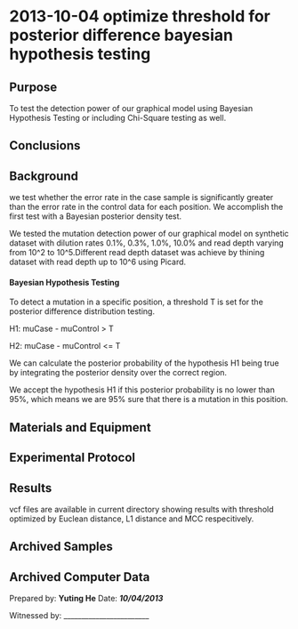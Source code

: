 2013-10-04 optimize threshold for posterior difference bayesian hypothesis testing
==============================

Purpose
------------
To test the detection power of our graphical model using Bayesian Hypothesis Testing or including Chi-Square testing as well.

Conclusions
-----------------


Background
-----------------
we test whether the error rate in the case sample is significantly greater than the error rate in the control data for each position. We accomplish the first test with a Bayesian posterior density test.

We tested the mutation detection power of our graphical model on synthetic dataset with dilution rates 0.1%, 0.3%, 1.0%, 10.0% and read depth varying from 10^2 to 10^5.Different read depth dataset was achieve by thining dataset with read depth up to 10^6 using Picard.

#### Bayesian Hypothesis Testing

To detect a mutation in a specific position, a threshold T is set for the posterior difference distribution testing.


 H1: muCase - muControl > T 
 
 H2: muCase - muControl <= T


We can calculate the posterior probability of the hypothesis H1 being true by integrating the posterior density over the correct region.

We accept the hypothesis H1 if this posterior probability is no lower than 95%, which means we are 95% sure that there is a mutation in this position.






Materials and Equipment
------------------------------


Experimental Protocol
---------------------------
Results
-----------
vcf files are available in current directory showing results with threshold optimized by Euclean distance, L1 distance and MCC respecitively.

Archived Samples
-------------------------

Archived Computer Data
------------------------------


Prepared by: ________Yuting He________        Date: _________10/04/2013_________


Witnessed by: ________________________
